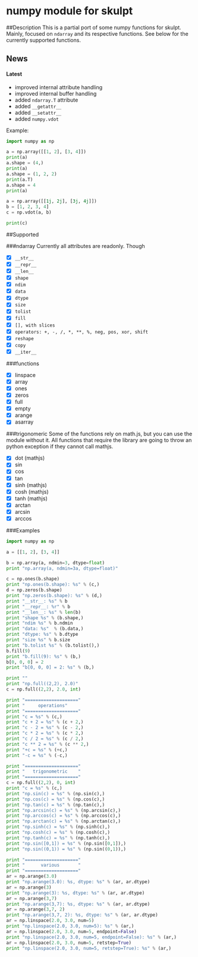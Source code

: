# numpy module for skulpt
##Description
This is a partial port of some numpy functions for skulpt. Mainly, focused on
```ndarray``` and its respective functions. See below for the currently supported functions.

## News
#### Latest
- improved internal attribute handling
- improved internal buffer handling
- added ```ndarray.T``` attribute
- added ```__getattr__```
- added ```__setattr__```
- added ```numpy.vdot```

Example:
```python
import numpy as np

a = np.array([[1, 2], [3, 4]])
print(a)
a.shape = (4,)
print(a)
a.shape = (1, 2, 2)
print(a.T)
a.shape = 4
print(a)

a = np.array([[1j, 2j], [3j, 4j]])
b = [1, 2, 3, 4]
c = np.vdot(a, b)

print(c)
```

##Supported

###ndarray
Currently all attributes are readonly. Though
- [x] ```__str__```
- [x] ```__repr__```
- [x] ```__len__```
- [x] ```shape```
- [x] ```ndim```
- [x] ```data```
- [x] ```dtype```
- [x] ```size```
- [x] ```tolist```
- [x] ```fill```
- [x] ```[], with slices```
- [x] ```operators: +, -, /, *, **, %, neg, pos, xor, shift```
- [x] ```reshape```
- [x] ```copy```
- [x] ```__iter__```

###functions
- [x] linspace
- [x] array
- [x] ones
- [x] zeros
- [x] full
- [x] empty
- [x] arange
- [x] asarray

###trigonomeric
Some of the functions rely on math.js, but you can use the module without it. All
functions that require the library are going to throw an python exception if they
cannot call mathjs.


- [x] dot (mathjs)
- [x] sin
- [x] cos
- [x] tan
- [x] sinh (mathjs)
- [x] cosh (mathjs)
- [x] tanh (mathjs)
- [x] arctan
- [x] arcsin
- [x] arccos

###Examples
```python
import numpy as np

a = [[1, 2], [3, 4]]

b = np.array(a, ndmin=3, dtype=float)
print "np.array(a, ndmin=3a, dtype=float)"

c = np.ones(b.shape)
print "np.ones(b.shape): %s" % (c,)
d = np.zeros(b.shape)
print "np.zeros(b.shape): %s" % (d,)
print "__str__: %s" % b
print "__repr__: %r" % b
print "__len__: %s" % len(b)
print "shape %s" % (b.shape,)
print "ndim %s" % b.ndmin
print "data: %s"  % (b.data,)
print "dtype: %s" % b.dtype
print "size %s" % b.size
print "b.tolist %s" % (b.tolist(),)
b.fill(9)
print "b.fill(9): %s" % (b,)
b[0, 0, 0] = 2
print "b[0, 0, 0] = 2: %s" % (b,)

print ""
print "np.full((2,2), 2.0)"
c = np.full((2,2), 2.0, int)

print "===================="
print "     operations"
print "===================="
print "c = %s" % (c,)
print "c + 2 = %s" % (c + 2,)
print "c - 2 = %s" % (c - 2,)
print "c * 2 = %s" % (c * 2,)
print "c / 2 = %s" % (c / 2,)
print "c ** 2 = %s" % (c ** 2,)
print "+c = %s" % (+c,)
print "-c = %s" % (-c,)

print "===================="
print "   trigonometric    "
print "===================="
c = np.full((2,2), 0, int)
print "c = %s" % (c,)
print "np.sin(c) = %s" % (np.sin(c),)
print "np.cos(c) = %s" % (np.cos(c),)
print "np.tan(c) = %s" % (np.tan(c),)
print "np.arcsin(c) = %s" % (np.arcsin(c),)
print "np.arccos(c) = %s" % (np.arccos(c),)
print "np.arctan(c) = %s" % (np.arctan(c),)
print "np.sinh(c) = %s" % (np.sinh(c),)
print "np.cosh(c) = %s" % (np.cosh(c),)
print "np.tanh(c) = %s" % (np.tanh(c),)
print "np.sin([0,1]) = %s" % (np.sin([0,1]),)
print "np.sin((0,1)) = %s" % (np.sin((0,1)),)

print "===================="
print "      various       "
print "===================="
ar = np.arange(3.0)
print "np.arange(3.0): %s, dtype: %s" % (ar, ar.dtype)
ar = np.arange(3)
print "np.arange(3): %s, dtype: %s" % (ar, ar.dtype)
ar = np.arange(3,7)
print "np.arange(3,7): %s, dtype: %s" % (ar, ar.dtype)
ar = np.arange(3,7, 2)
print "np.arange(3,7, 2): %s, dtype: %s" % (ar, ar.dtype)
ar = np.linspace(2.0, 3.0, num=5)
print "np.linspace(2.0, 3.0, num=5): %s" % (ar,)
ar = np.linspace(2.0, 3.0, num=5, endpoint=False)
print "np.linspace(2.0, 3.0, num=5, endpoint=False): %s" % (ar,)
ar = np.linspace(2.0, 3.0, num=5, retstep=True)
print "np.linspace(2.0, 3.0, num=5, retstep=True): %s" % (ar,)
```
